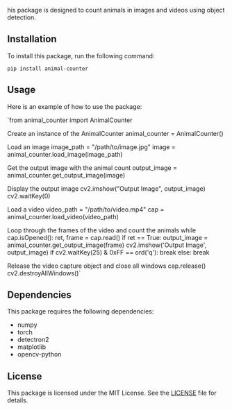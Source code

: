 his package is designed to count animals in images and videos using object detection.

Installation
------------

To install this package, run the following command:


`pip install animal-counter`

Usage
-----

Here is an example of how to use the package:


`from animal_counter import AnimalCounter

Create an instance of the AnimalCounter
animal_counter = AnimalCounter()

Load an image
image_path = "/path/to/image.jpg"
image = animal_counter.load_image(image_path)

Get the output image with the animal count
output_image = animal_counter.get_output_image(image)

Display the output image
cv2.imshow("Output Image", output_image)
cv2.waitKey(0)

Load a video
video_path = "/path/to/video.mp4"
cap = animal_counter.load_video(video_path)

Loop through the frames of the video and count the animals
while cap.isOpened():
    ret, frame = cap.read()
    if ret == True:
        output_image = animal_counter.get_output_image(frame)
        cv2.imshow('Output Image', output_image)
        if cv2.waitKey(25) & 0xFF == ord('q'):
            break
    else:
        break

Release the video capture object and close all windows
cap.release()
cv2.destroyAllWindows()`

Dependencies
------------

This package requires the following dependencies:

-   numpy
-   torch
-   detectron2
-   matplotlib
-   opencv-python

License
-------

This package is licensed under the MIT License. See the [LICENSE](https://chat.openai.com/chat/LICENSE) file for details.
